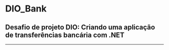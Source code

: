 # DIO_Bank

## Desafio de projeto DIO: Criando uma aplicação de transferências bancária com .NET
--------------------------------------------------------------------------------------


